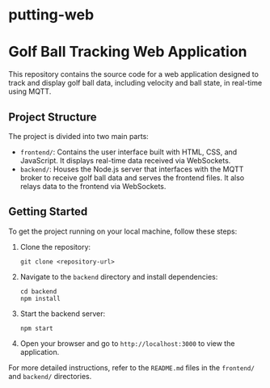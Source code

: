 # putting-web

# Golf Ball Tracking Web Application

This repository contains the source code for a web application designed to track and display golf ball data, including velocity and ball state, in real-time using MQTT.

## Project Structure

The project is divided into two main parts:

- `frontend/`: Contains the user interface built with HTML, CSS, and JavaScript. It displays real-time data received via WebSockets.
- `backend/`: Houses the Node.js server that interfaces with the MQTT broker to receive golf ball data and serves the frontend files. It also relays data to the frontend via WebSockets.

## Getting Started

To get the project running on your local machine, follow these steps:

1. Clone the repository:
   ```
   git clone <repository-url>
   ```

2. Navigate to the `backend` directory and install dependencies:
   ```
   cd backend
   npm install
   ```

3. Start the backend server:
   ```
   npm start
   ```

4. Open your browser and go to `http://localhost:3000` to view the application.

For more detailed instructions, refer to the `README.md` files in the `frontend/` and `backend/` directories.
